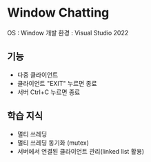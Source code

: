 # Window Chatting
OS : Window
개발 환경 : Visual Studio 2022

## 기능
- 다중 클라이언트
- 클라이언트 "EXIT" 누르면 종료
- 서버 Ctrl+C 누르면 종료

## 학습 지식
- 멀티 쓰레딩
- 멀티 쓰레딩 동기화 (mutex)
- 서버에서 연결된 클라이언트 관리(linked list 활용)

